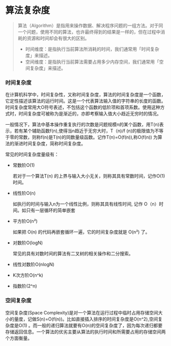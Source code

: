 
<!-- tags: complexity -->
<!-- created: 2020-08-20 12:34 -->

# 算法复杂度

> 算法（Algorithm）是指用来操作数据、解决程序问题的一组方法。对于同一个问题，使用不同的算法，也许最终得到的结果是一样的，但在过程中消耗的资源和时间却会有很大的区别。
> 
> - 时间维度：是指执行当前算法所消耗的时间，我们通常用「时间复杂度」来描述。
> - 空间维度：是指执行当前算法需要占用多少内存空间，我们通常用「空间复杂度」来描述。

<!-- more -->

### 时间复杂度

在计算机科学中，时间复杂性，又称时间复杂度，算法的时间复杂度是一个函数，它定性描述该算法的运行时间。这是一个代表算法输入值的字符串的长度的函数。时间复杂度常用大O符号表述，不包括这个函数的低阶项和首项系数。使用这种方式时，时间复杂度可被称为是渐近的，亦即考察输入值大小趋近无穷时的情况。

一般情况下，算法中基本操作重复执行的次数是问题规模n的某个函数，用T(n)表示，若有某个辅助函数f(n),使得当n趋近于无穷大时，T（n)/f (n)的极限值为不等于零的常数，则称f(n)是T(n)的同数量级函数。记作T(n)=O(f(n)),称O(f(n)) 为算法的渐进时间复杂度，简称时间复杂度。

常见的时间复杂度量级有：

- 常数阶O(1)
  
    若对于一个算法T(n) 的上界与输入大小无关，则称其具有常数时间，记作O(1)时间。

- 线性阶O(n)
  
    如执行的时间与输入n为一个线性比例，则称其具有线性时间, 记作 Ο（n）时间。如只有一层循环的简单嵌套
- 平方阶O(n²)

    如果把 O(n) 的代码再嵌套循环一遍，它的时间复杂度就是 O(n²) 了。

- 对数阶O(logN)

    常见的具有对数时间的算法有二叉树的相关操作和二分搜索。

- 线性对数阶O(nlogN)

- K次方阶O(n^k)

- 指数阶(2^n)

### 空间复杂度

空间复杂度(Space Complexity)是对一个算法在运行过程中临时占用存储空间大小的量度，记做S(n)=O(f(n))。比如直接插入排序的时间复杂度是O(n^2),空间复杂度是O(1) 。而一般的递归算法就要有O(n)的空间复杂度了，因为每次递归都要存储返回信息。一个算法的优劣主要从算法的执行时间和所需要占用的存储空间两个方面衡量。